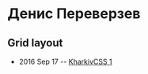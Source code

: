 # Денис Переверзев

## Grid layout
- 2016 Sep 17 -- [KharkivCSS 1](https://www.youtube.com/watch?v=MIlL3nzKkRo)    
